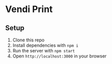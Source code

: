 # Vendi Print

## Setup
1. Clone this repo
2. Install dependencies with `npm i`
3. Run the server with `npm start`
4. Open `http://localhost:3000` in your browser
